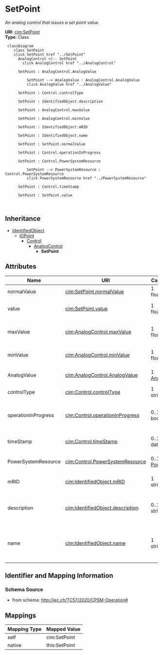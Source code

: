 # SetPoint


_An analog control that issues a set point value._





**URI**: [cim:SetPoint](http://iec.ch/TC57/CIM100#SetPoint)<br />
**Type**: Class




```mermaid
 classDiagram
    class SetPoint
    click SetPoint href "../SetPoint"
      AnalogControl <|-- SetPoint
        click AnalogControl href "../AnalogControl"
      
      SetPoint : AnalogControl.AnalogValue
        
          SetPoint --> AnalogValue : AnalogControl.AnalogValue
          click AnalogValue href "../AnalogValue"
        
      SetPoint : Control.controlType
        
      SetPoint : IdentifiedObject.description
        
      SetPoint : AnalogControl.maxValue
        
      SetPoint : AnalogControl.minValue
        
      SetPoint : IdentifiedObject.mRID
        
      SetPoint : IdentifiedObject.name
        
      SetPoint : SetPoint.normalValue
        
      SetPoint : Control.operationInProgress
        
      SetPoint : Control.PowerSystemResource
        
          SetPoint --> PowerSystemResource : Control.PowerSystemResource
          click PowerSystemResource href "../PowerSystemResource"
        
      SetPoint : Control.timeStamp
        
      SetPoint : SetPoint.value
        
      
```





## Inheritance
* [IdentifiedObject](IdentifiedObject.md)
    * [IOPoint](IOPoint.md)
        * [Control](Control.md)
            * [AnalogControl](AnalogControl.md)
                * **SetPoint**



## Attributes


| Name | URI | Cardinality and Range | Description | Inheritance |
| ---  | --- | --- | --- | --- |
| normalValue | [cim:SetPoint.normalValue](http://iec.ch/TC57/CIM100#SetPoint.normalValue) | 1 <br />  float  | Normal value for Control | direct |
| value | [cim:SetPoint.value](http://iec.ch/TC57/CIM100#SetPoint.value) | 1 <br />  float  | The value representing the actuator output | direct |
| maxValue | [cim:AnalogControl.maxValue](http://iec.ch/TC57/CIM100#AnalogControl.maxValue) | 1 <br />  float  | Normal value range maximum for any of the Control | [AnalogControl](AnalogControl.md) |
| minValue | [cim:AnalogControl.minValue](http://iec.ch/TC57/CIM100#AnalogControl.minValue) | 1 <br />  float  | Normal value range minimum for any of the Control | [AnalogControl](AnalogControl.md) |
| AnalogValue | [cim:AnalogControl.AnalogValue](http://iec.ch/TC57/CIM100#AnalogControl.AnalogValue) | 1 <br />  [AnalogValue](AnalogValue.md)  | The MeasurementValue that is controlled | [AnalogControl](AnalogControl.md) |
| controlType | [cim:Control.controlType](http://iec.ch/TC57/CIM100#Control.controlType) | 1 <br />  string  | Specifies the type of Control | [Control](Control.md) |
| operationInProgress | [cim:Control.operationInProgress](http://iec.ch/TC57/CIM100#Control.operationInProgress) | 0..1 <br />  boolean  | Indicates that a client is currently sending control commands that has not co... | [Control](Control.md) |
| timeStamp | [cim:Control.timeStamp](http://iec.ch/TC57/CIM100#Control.timeStamp) | 0..1 <br />  datetime  | The last time a control output was sent | [Control](Control.md) |
| PowerSystemResource | [cim:Control.PowerSystemResource](http://iec.ch/TC57/CIM100#Control.PowerSystemResource) | 0..1 <br />  [PowerSystemResource](PowerSystemResource.md)  | Regulating device governed by this control output | [Control](Control.md) |
| mRID | [cim:IdentifiedObject.mRID](http://iec.ch/TC57/CIM100#IdentifiedObject.mRID) | 1 <br />  string  | Master resource identifier issued by a model authority | [IdentifiedObject](IdentifiedObject.md) |
| description | [cim:IdentifiedObject.description](http://iec.ch/TC57/CIM100#IdentifiedObject.description) | 0..1 <br />  string  | The description is a free human readable text describing or naming the object | [IdentifiedObject](IdentifiedObject.md) |
| name | [cim:IdentifiedObject.name](http://iec.ch/TC57/CIM100#IdentifiedObject.name) | 1 <br />  string  | The name is any free human readable and possibly non unique text naming the o... | [IdentifiedObject](IdentifiedObject.md) |









## Identifier and Mapping Information







### Schema Source


* from schema: http://iec.ch/TC57/2020/CPSM-Operation#





## Mappings

| Mapping Type | Mapped Value |
| ---  | ---  |
| self | cim:SetPoint |
| native | this:SetPoint |




